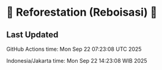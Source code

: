 
# 🌳 Reforestation (Reboisasi) 🌲

## Last Updated

GitHub Actions time: Mon Sep 22 07:23:08 UTC 2025

Indonesia/Jakarta time: Mon Sep 22 14:23:08 WIB 2025
